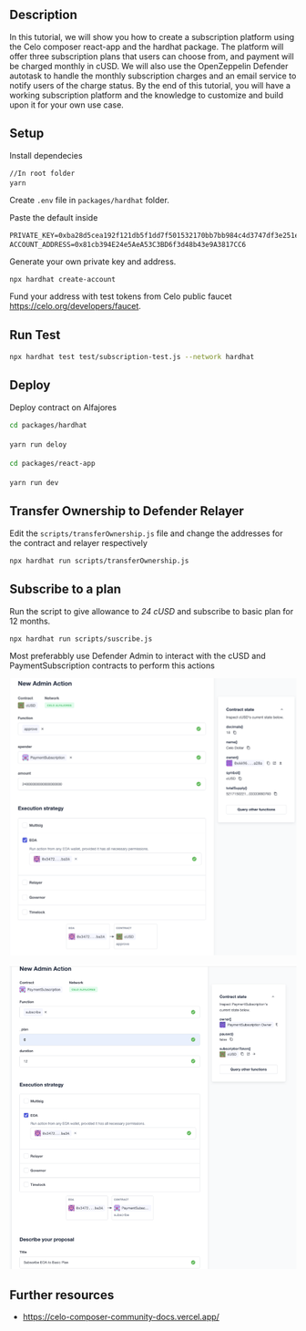 ## Description

In this tutorial, we will show you how to create a subscription platform using the Celo composer react-app and the hardhat package. The platform will offer three subscription plans that users can choose from, and payment will be charged monthly in cUSD. We will also use the OpenZeppelin Defender autotask to handle the monthly subscription charges and an email service to notify users of the charge status. By the end of this tutorial, you will have a working subscription platform and the knowledge to customize and build upon it for your own use case.

## Setup

Install dependecies

```bash
//In root folder
yarn
```

Create `.env` file in `packages/hardhat` folder.

Paste the default inside

```env
PRIVATE_KEY=0xba28d5cea192f121db5f1dd7f501532170bb7bb984c4d3747df3e251e529f77d
ACCOUNT_ADDRESS=0x81cb394E24e5AeA53C3BD6f3d48b43e9A3817CC6
```

Generate your own private key and address.

```
npx hardhat create-account
```

Fund your address with test tokens from Celo public faucet https://celo.org/developers/faucet.

## Run Test

```bash
npx hardhat test test/subscription-test.js --network hardhat
```

## Deploy

Deploy contract on Alfajores

```bash
cd packages/hardhat

yarn run deloy

cd packages/react-app

yarn run dev
```

## Transfer Ownership to Defender Relayer

Edit the `scripts/transferOwnership.js` file and change the addresses for the contract and relayer respectively

```bash
npx hardhat run scripts/transferOwnership.js
```

## Subscribe to a plan

Run the script to give allowance to *24 cUSD* and subscribe to basic plan for 12 months.

```bash
npx hardhat run scripts/suscribe.js
```

Most preferabbly use Defender Admin to interact with the cUSD and PaymentSubscription contracts to perform this actions

![Admin Defender](https://github.com/alofeoluwafemi/celo-sage-payment-subscription-platform/blob/990ae5d46ae800ff689ee73b34b69685c247c025/imgs/Screenshot%202022-12-20%20at%204.19.08%20PM.png)

![Admin Defender](https://github.com/alofeoluwafemi/celo-sage-payment-subscription-platform/blob/development/imgs/Screenshot%202022-12-20%20at%204.24.43%20PM.png)

## Further resources

- https://celo-composer-community-docs.vercel.app/

